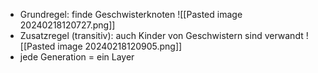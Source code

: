 - Grundregel: finde Geschwisterknoten
![[Pasted image 20240218120727.png]]
- Zusatzregel (transitiv): auch Kinder von Geschwistern sind verwandt
![[Pasted image 20240218120905.png]]
- jede Generation = ein Layer
